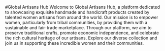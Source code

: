 #Global Artisans Hub
Welcome to Global Artisans Hub, a platform dedicated to showcasing exquisite handmade and handicraft products created by talented women artisans from around the world. Our mission is to empower women, particularly from tribal communities, by providing them with a sustainable and fair-trade marketplace. Through our platform, we aim to preserve traditional crafts, promote economic independence, and celebrate the rich cultural heritage of our artisans. Explore our diverse collection and join us in supporting these incredible women and their communities.
